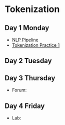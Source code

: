 # Tokenization

## Day 1 Monday

- [NLP Pipeline](pipeline.md)
- [Tokenization Practice 1](practice.ipynb)


## Day 2 Tuesday


## Day 3 Thursday

- Forum: 

## Day 4 Friday

- Lab: 
